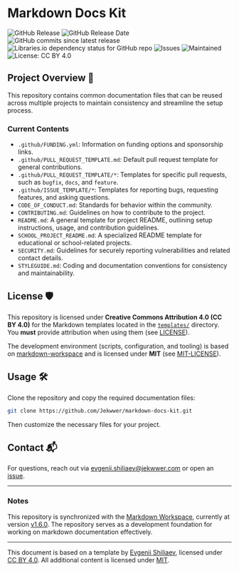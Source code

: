 # Markdown Docs Kit

![GitHub Release](https://img.shields.io/github/v/release/Jekwwer/markdown-docs-kit?logo=github&link=https%3A%2F%2Fgithub.com%2FJekwwer%2Fmarkdown-docs-kit%2Freleases%2Flatest)
![GitHub Release Date](https://img.shields.io/github/release-date/Jekwwer/markdown-docs-kit?link=https%3A%2F%2Fgithub.com%2FJekwwer%2Fmarkdown-docs-kit%2Freleases%2Flatest)
![GitHub commits since latest release](https://img.shields.io/github/commits-since/Jekwwer/markdown-docs-kit/latest?link=https%3A%2F%2Fgithub.com%2FJekwwer%2Fmarkdown-docs-kit%2Freleases%2Flatest)
![Libraries.io dependency status for GitHub repo](https://img.shields.io/librariesio/github/Jekwwer/markdown-docs-kit?logo=librariesdotio&logoColor=%23FFFFFF)
![Issues](https://img.shields.io/github/issues/Jekwwer/markdown-docs-kit?logo=github&link=https%3A%2F%2Fgithub.com%2FJekwwer%2Fmarkdown-docs-kit%2Fissues)
![Maintained](https://img.shields.io/maintenance/yes/2025)
![License: CC BY 4.0](https://img.shields.io/badge/License-CC%20BY%204.0-blue.svg)

## Project Overview 🚀

This repository contains common documentation files that can be reused across multiple projects
to maintain consistency and streamline the setup process.

### Current Contents

- `.github/FUNDING.yml`: Information on funding options and sponsorship links.
- `.github/PULL_REQUEST_TEMPLATE.md`: Default pull request template for general contributions.
- `.github/PULL_REQUEST_TEMPLATE/*`: Templates for specific pull requests, such as `bugfix`, `docs`, and `feature`.
- `.github/ISSUE_TEMPLATE/*`: Templates for reporting bugs, requesting features, and asking questions.
- `CODE_OF_CONDUCT.md`: Standards for behavior within the community.
- `CONTRIBUTING.md`: Guidelines on how to contribute to the project.
- `README.md`: A general template for project README, outlining setup instructions, usage,
  and contribution guidelines.
- `SCHOOL_PROJECT_README.md`: A specialized README template for educational or school-related projects.
- `SECURITY.md`: Guidelines for securely reporting vulnerabilities and related contact details.
- `STYLEGUIDE.md`: Coding and documentation conventions for consistency and maintainability.

## License 🛡️

This repository is licensed under **Creative Commons Attribution 4.0 (CC BY 4.0)**
for the Markdown templates located in the [`templates/`][TEMPLATES_DIR] directory.
You **must** provide attribution when using them (see [LICENSE][LICENSE]).

The development environment (scripts, configuration, and tooling) is based on
[markdown-workspace][jekwwer-markdown-workspace] and is licensed under **MIT** (see [MIT-LICENSE][MIT_LICENSE]).

## Usage 🛠️

Clone the repository and copy the required documentation files:

```bash
git clone https://github.com/Jekwwer/markdown-docs-kit.git
```

Then customize the necessary files for your project.

## Contact 📬

For questions, reach out via [evgenii.shiliaev@jekwwer.com][evgenii.shiliaev@jekwwer.com] or open an [issue][issues].

---

### Notes

This repository is synchronized with the [Markdown Workspace][jekwwer-markdown-workspace],
currently at version [v1.6.0][jekwwer-markdown-workspace-v1.6.0].
The repository serves as a development foundation for working on markdown documentation effectively.

---

This document is based on a template by [Evgenii Shiliaev][evgenii-shiliaev-github], licensed under [CC BY 4.0][jekwwer-markdown-docs-kit-license].
All additional content is licensed under [MIT][MIT_LICENSE].

[LICENSE]: LICENSE
[MIT_LICENSE]: MIT-LICENSE
[TEMPLATES_DIR]: templates/
[evgenii-shiliaev-github]: https://github.com/Jekwwer
[evgenii.shiliaev@jekwwer.com]: mailto:evgenii.shiliaev@jekwwer.com
[issues]: https://github.com/Jekwwer/markdown-docs-kit/issues
[jekwwer-markdown-docs-kit-license]: https://github.com/Jekwwer/markdown-docs-kit/blob/main/LICENSE
[jekwwer-markdown-workspace]: https://github.com/Jekwwer/markdown-workspace
[jekwwer-markdown-workspace-v1.6.0]: https://github.com/Jekwwer/markdown-workspace/tree/v1.6.0

